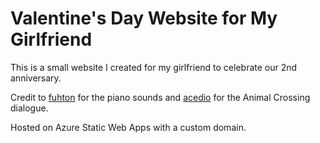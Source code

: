 # Valentine's Day Website for My Girlfriend

This is a small website I created for my girlfriend to celebrate our 2nd anniversary.

Credit to [fuhton](https://github.com/fuhton/piano-mp3/tree/master/piano-mp3) for the piano sounds and [acedio](https://acedio.github.io/animalese.js/) for the Animal Crossing dialogue.

Hosted on Azure Static Web Apps with a custom domain. 
